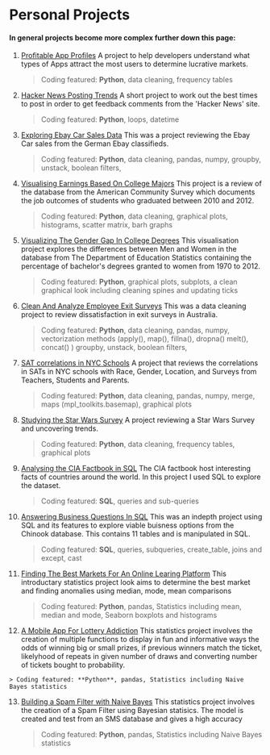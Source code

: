# Personal Projects

#### In general projects become more complex further down this page:


1) [Profitable App Profiles](https://github.com/adbandy/Personal-Projects/blob/main/Profitable%20App%20Profiles.ipynb)
A project to help developers understand what types of Apps attract the most users to determine lucrative markets.
  
	> Coding featured: **Python**, data cleaning, frequency tables
	
2) [Hacker News Posting Trends](https://github.com/adbandy/Personal-Projects/blob/main/Hacker%20News%20Posting%20Trends.ipynb)
A short project to work out the best times to post in order to get feedback comments from the 'Hacker News' site.
  
	> Coding featured: **Python**, loops, datetime
	
3) [Exploring Ebay Car Sales Data](https://github.com/adbandy/Personal-Projects/blob/main/Exploring%20Ebay%20Car%20Sales%20Data.ipynb)
This was a project reviewing the Ebay Car sales from the German Ebay classifieds. 

	> Coding featured: **Python**, data cleaning, pandas, numpy, groupby, unstack, boolean filters,  
	
4) [Visualising Earnings Based On College Majors](https://github.com/adbandy/Personal-Projects/blob/main/Visualizing%20Earnings%20Based%20On%20College%20Majors.ipynb)
 This project is a review of the database from the American Community Survey which documents the job outcomes of students who graduated between 2010 and 2012.
 
	> Coding featured: **Python**, data cleaning, graphical plots, histograms, scatter matrix, barh graphs  
	
5) [Visualizing The Gender Gap In College Degrees](https://github.com/adbandy/Personal-Projects/blob/main/Visualizing%20The%20Gender%20Gap%20In%20College%20Degrees.ipynb)
This visualisation project explores the differences between Men and Women in the database from The Department of Education Statistics containing the percentage of bachelor's degrees granted to women from 1970 to 2012.

	> Coding featured: **Python**, graphical plots, subplots, a clean graphical look including cleaning spines and updating ticks   
	
6) [Clean And Analyze Employee Exit Surveys](https://github.com/adbandy/Personal-Projects/blob/main/Clean%20And%20Analyze%20Employee%20Exit%20Surveys.ipynb)
This was a data cleaning project to review dissatisfaction in exit surveys in Australia. 

	> Coding featured: **Python**, data cleaning, pandas, numpy, vectorization methods (apply(), map(), fillna(), dropna() melt(), concat() ) groupby, unstack, boolean filters,      
	
7) [SAT correlations in NYC Schools](https://github.com/adbandy/Personal-Projects/blob/main/Analyzing%20NYC%20High%20School%20Data.ipynb)
A project that reviews the correlations in SATs in NYC schools with Race, Gender, Location, and Surveys from Teachers, Students and Parents.
  
	> Coding featured: **Python**, data cleaning, pandas, numpy, merge, maps (mpl_toolkits.basemap), graphical plots     
	
8) [Studying the Star Wars Survey](https://github.com/adbandy/Personal-Projects/blob/main/Studying%20the%20Star%20Wars%20Survey.ipynb)
A project reviewing a Star Wars Survey and uncovering trends.

	> Coding featured: **Python**, data cleaning, frequency tables, graphical plots      
	
9) [Analysing the CIA Factbook in SQL](https://github.com/adbandy/Personal-Projects/blob/main/Analysing%20The%20CIA%20Factbook%20Using%20SQL.ipynb)
The CIA factbook host interesting facts of countries around the world. In this project I used SQL to explore the dataset.

	> Coding featured: **SQL**, queries and sub-queries       
	
10) [Answering Business Questions In SQL](https://github.com/adbandy/Personal-Projects/blob/main/Answering%20Business%20Questions%20In%20SQL.ipynb)
This was an indepth project using SQL and its features to explore viable buisness options from the Chinook database. This contains 11 tables and is manipulated in SQL. 

	> Coding featured: **SQL**, queries, subqueries, create_table, joins and except, cast         
	
11) [Finding The Best Markets For An Online Learing Platform](https://github.com/adbandy/Personal-Projects/blob/main/Spam%20Filter.ipynb)
This introductary statistics project look aims to determine the best market and finding anomalies using median, mode, mean comparisons

	> Coding featured: **Python**, pandas, Statistics including mean, median and mode, Seaborn boxplots and histograms   
	      
12)  [A Mobile App For Lottery Addiction](https://github.com/adbandy/Personal-Projects/blob/main/Mobile%20App%20for%20Lottery%20Addiction.ipynb)
This statistics project involves the creation of multiple functions to display in fun and informative ways the odds of winning big or small prizes, if previous winners match the ticket, likelyhood of repeats in given number of draws and converting number of tickets bought to probability.

	> Coding featured: **Python**, pandas, Statistics including Naive Bayes statistics
	
13) [Building a Spam Filter with Naive Bayes](https://github.com/adbandy/Personal-Projects/blob/main/Finding%20The%20Best%20Markets.ipynb)
This statistics project involves the creation of a Spam Filter using Bayesian statisics. The model is created and test from an SMS database and gives a high accuracy

	> Coding featured: **Python**, pandas, Statistics including Naive Bayes statistics            
	
